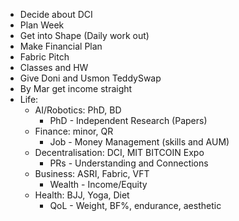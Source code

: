 - Decide about DCI
- Plan Week
- Get into Shape (Daily work out)
- Make Financial Plan
- Fabric Pitch
- Classes and HW
- Give Doni and Usmon TeddySwap
- By Mar get income straight
- Life:
    - AI/Robotics: PhD, BD
        - PhD - Independent Research (Papers)
    - Finance: minor, QR
        - Job - Money Management (skills and AUM)
    - Decentralisation: DCI, MIT BITCOIN Expo
        - PRs - Understanding and Connections
    - Business: ASRI, Fabric, VFT
        - Wealth - Income/Equity 
    - Health: BJJ, Yoga, Diet
        - QoL - Weight, BF%, endurance, aesthetic

